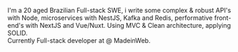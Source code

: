 <p>
	I'm a 20 aged Brazilian Full-stack SWE, i write some complex & robust API's with Node, microservices with NestJS, Kafka and Redis, performative front-end's with NextJS and Vue/Nuxt. Using MVC & Clean architecture, applying SOLID. <br>
	Currently Full-stack developer at @ MadeinWeb.
</p>
